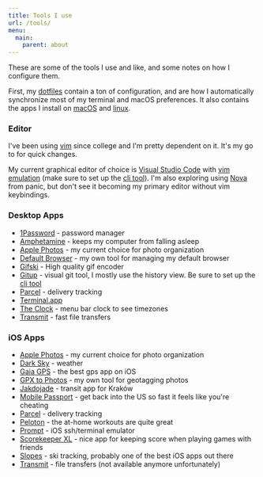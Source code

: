 ```yaml
---
title: Tools I use
url: /tools/
menu: 
  main:
    parent: about
---
```


These are some of the tools I use and like, and some notes on how I configure them.

First, my [dotfiles](https://github.com/apexskier/dotfiles) contain a ton of configuration, and are how I automatically synchronize most of my terminal and macOS preferences. It also contains the apps I install on [macOS](https://github.com/apexskier/dotfiles/blob/master/homebrew/Brewfile) and [linux](https://github.com/apexskier/dotfiles/blob/master/linux/install.sh).

### Editor

I've been using [vim](https://www.vim.org) since college and I'm pretty dependent on it. It's my go to for quick changes.

My current graphical editor of choice is [Visual Studio Code](https://code.visualstudio.com/) with [vim emulation](https://marketplace.visualstudio.com/items?itemName=vscodevim.vim) (make sure to set up the [cli tool](https://code.visualstudio.com/docs/editor/command-line)). I'm also exploring using [Nova](https://panic.com/nova/) from panic, but don't see it becoming my primary editor without vim keybindings.

### Desktop Apps

- [1Password](https://1password.com/) - password manager
- [Amphetamine](https://apps.apple.com/us/app/amphetamine/id937984704?mt=12) - keeps my computer from falling asleep
- [Apple Photos](https://www.apple.com/ios/photos/) - my current choice for photo organization
- [Default Browser](https://defaultbrowser.app) - my own tool for managing my default browser
- [Gifski](https://sindresorhus.com/gifski) - High quality gif encoder
- [Gitup](https://gitup.co) - visual git tool, I mostly use the history view. Be sure to set up the [cli tool](https://github.com/git-up/GitUp/wiki/Using-GitUp-Command-Line-Tool)
- [Parcel](https://parcelapp.net/) - delivery tracking
- [Terminal.app](https://en.wikipedia.org/wiki/Terminal_(macOS))
- [The Clock](https://apps.apple.com/us/app/the-clock/id488764545?mt=12) - menu bar clock to see timezones
- [Transmit](https://panic.com/transmit/) - fast file transfers

### iOS Apps

- [Apple Photos](https://www.apple.com/ios/photos/) - my current choice for photo organization
- [Dark Sky](https://darksky.net/app) - weather
- [Gaia GPS](https://apps.apple.com/us/app/gaia-gps-hiking-offroad-maps/id1201979492) - the best gps app on iOS
- [GPX to Photos](https://apps.apple.com/us/app/gpx-to-photos/id1403201208) - my own tool for geotagging photos
- [Jakdojade](https://jakdojade.pl/krakow/trasa/) - transit app for Kraków
- [Mobile Passport](https://apps.apple.com/us/app/mobile-passport/id907024887) - get back into the US so fast it feels like you're cheating
- [Parcel](https://parcelapp.net/) - delivery tracking
- [Peloton](https://www.onepeloton.com/app) - the at-home workouts are quite great
- [Prompt](https://panic.com/prompt/) - iOS ssh/terminal emulator
- [Scorekeeper XL](https://apps.apple.com/us/app/scorekeeper-xl/id463243024) - nice app for keeping score when playing games with friends
- [Slopes](https://getslopes.com/) - ski tracking, probably one of the best iOS apps out there
- [Transmit](https://panic.com/blog/the-future-of-transmit-ios/) - file transfers (not available anymore unfortunately)
